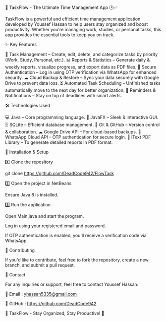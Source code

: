 🚀 TaskFlow - The Ultimate Time Management App 🕒✅

TaskFlow is a powerful and efficient time management application developed by Youssef Hassan to help users stay organized and boost productivity. Whether you're managing work, studies, or personal tasks, this app provides the essential tools to keep you on track.

✨ Key Features

📝 Task Management – Create, edit, delete, and categorize tasks by priority (Work, Study, Personal, etc.).
📊 Reports & Statistics – Generate daily & weekly reports, visualize progress, and export data as PDF files.
🔐 Secure Authentication – Log in using OTP verification via WhatsApp for enhanced security.
☁ Cloud Backup & Restore – Sync your data securely with Google Drive to prevent data loss.
⏳ Automated Task Scheduling – Unfinished tasks automatically move to the next day for better organization.
🔔 Reminders & Notifications – Stay on top of deadlines with smart alerts.

🛠 Technologies Used

💻 Java – Core programming language.
🎨 JavaFX – Sleek & interactive GUI.
🗄 SQLite – Efficient database management.
🐙 Git & GitHub – Version control & collaboration.
☁ Google Drive API – For cloud-based backups.
📩 WhatsApp Cloud API – OTP authentication for secure login.
📑 iText PDF Library – To generate detailed reports in PDF format.

🚀 Installation & Setup

1️⃣ Clone the repository

git clone https://github.com/DeadCode942/FlowTask 

2️⃣ Open the project in NetBeans

Ensure Java 8 is installed.

3️⃣ Run the application

Open Main.java and start the program.

Log in using your registered email and password.

If OTP authentication is enabled, you'll receive a verification code via WhatsApp.

🤝 Contributing

If you'd like to contribute, feel free to fork the repository, create a new branch, and submit a pull request.

📩 Contact

For any inquiries or support, feel free to contact Youssef Hassan:

📧 Email :
yhassan5335@gmail.com

🔗 GitHub :
https://github.com/DeadCode942

🚀 TaskFlow - Stay Organized, Stay Productive! 🎯
